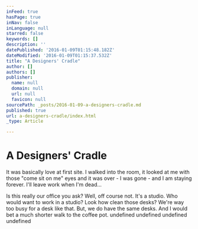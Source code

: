 ```yaml
---
inFeed: true
hasPage: true
inNav: false
inLanguage: null
starred: false
keywords: []
description: ''
datePublished: '2016-01-09T01:15:48.182Z'
dateModified: '2016-01-09T01:15:37.532Z'
title: "A Designers' Cradle"
author: []
authors: []
publisher:
  name: null
  domain: null
  url: null
  favicon: null
sourcePath: _posts/2016-01-09-a-designers-cradle.md
published: true
url: a-designers-cradle/index.html
_type: Article

---
```

# A Designers' Cradle

It was basically love at first site. I walked into the room, it looked at me with those "come sit on me" eyes and it was over - I was gone - and I am staying forever. I'll leave work when I'm dead... 

Is this really our office you ask? Well, off course not. It's a studio. Who would want to work in a studio? Look how clean those desks? We're way too busy for a desk like that. But, we do have the same desks. And I would bet a much shorter walk to the coffee pot.
undefined
undefined
undefined
undefined